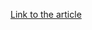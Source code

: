 [Link to the article](https://www.cisa.gov/news-events/alerts/2024/11/26/cisa-releases-six-industrial-control-systems-advisories)
